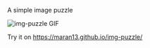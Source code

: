 A simple image puzzle

![img-puzzle GIF](img-puzzle.gif)

Try it on https://maran13.github.io/img-puzzle/